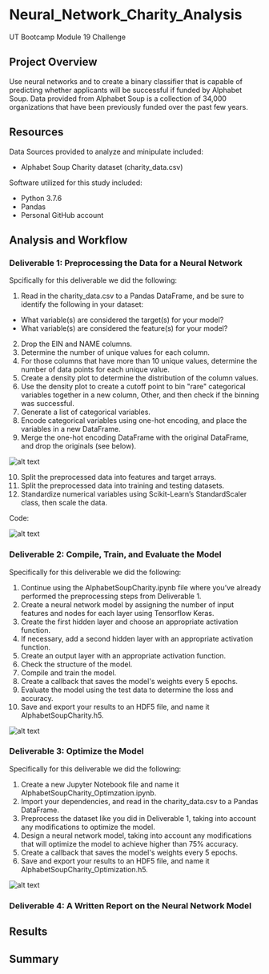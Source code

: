 # Neural_Network_Charity_Analysis

UT Bootcamp Module 19 Challenge

## Project Overview
Use neural networks and to create a binary classifier that is capable of predicting whether applicants will be successful if funded by Alphabet Soup. Data provided from Alphabet Soup is a collection of 34,000 organizations that have been previously funded over the past few years.

## Resources
Data Sources provided to analyze and minipulate included:
- Alphabet Soup Charity dataset (charity_data.csv)

Software utilized for this study included: 
- Python 3.7.6 
- Pandas
- Personal GitHub account

## Analysis and Workflow

### Deliverable 1: Preprocessing the Data for a Neural Network
Spcifically for this deliverable we did the following:
1. Read in the charity_data.csv to a Pandas DataFrame, and be sure to identify the following in your dataset:
  - What variable(s) are considered the target(s) for your model?
  - What variable(s) are considered the feature(s) for your model?
2. Drop the EIN and NAME columns.
3. Determine the number of unique values for each column.
4. For those columns that have more than 10 unique values, determine the number of data points for each unique value.
5. Create a density plot to determine the distribution of the column values.
6. Use the density plot to create a cutoff point to bin "rare" categorical variables together in a new column, Other, and then check if the binning was successful.
7. Generate a list of categorical variables.
8. Encode categorical variables using one-hot encoding, and place the variables in a new DataFrame.
9. Merge the one-hot encoding DataFrame with the original DataFrame, and drop the originals (see below).

![alt text](https://github.com/austin020269/Neural_Network_Charity_Analysis/blob/main/Deli1_1.PNG)

10. Split the preprocessed data into features and target arrays.
11. Split the preprocessed data into training and testing datasets.
12. Standardize numerical variables using Scikit-Learn’s StandardScaler class, then scale the data.

Code:

![alt text]()

### Deliverable 2: Compile, Train, and Evaluate the Model 

Specifically for this deliverable we did the following:
1. Continue using the AlphabetSoupCharity.ipynb file where you’ve already performed the preprocessing steps from Deliverable 1.
2. Create a neural network model by assigning the number of input features and nodes for each layer using Tensorflow Keras.
3. Create the first hidden layer and choose an appropriate activation function.
4. If necessary, add a second hidden layer with an appropriate activation function.
5. Create an output layer with an appropriate activation function.
6. Check the structure of the model.
7. Compile and train the model.
8. Create a callback that saves the model's weights every 5 epochs.
9. Evaluate the model using the test data to determine the loss and accuracy.
10. Save and export your results to an HDF5 file, and name it AlphabetSoupCharity.h5.

![alt text]()

### Deliverable 3: Optimize the Model

Specifically for this deliverable we did the following:
1. Create a new Jupyter Notebook file and name it AlphabetSoupCharity_Optimzation.ipynb.
2. Import your dependencies, and read in the charity_data.csv to a Pandas DataFrame.
3. Preprocess the dataset like you did in Deliverable 1, taking into account any modifications to optimize the model.
4. Design a neural network model, taking into account any modifications that will optimize the model to achieve higher than 75% accuracy.
5. Create a callback that saves the model's weights every 5 epochs.
6. Save and export your results to an HDF5 file, and name it AlphabetSoupCharity_Optimization.h5.

![alt text]()


### Deliverable 4: A Written Report on the Neural Network Model
## Results

## Summary

